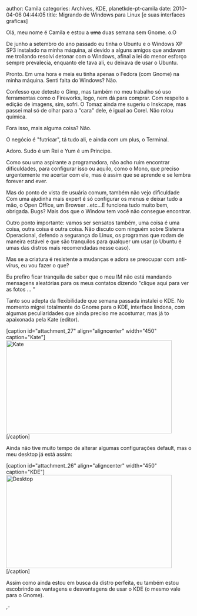 author: Camila
categories: Archives, KDE, planetkde-pt-camila
date: 2010-04-06 04:44:05
title: Migrando de Windows para Linux [e suas interfaces graficas]

<p>Olá, meu nome é Camila e estou a <span style="text-decoration:line-through;">uma</span> duas semana sem Gnome. o.O</p>
<p>De junho a setembro do ano passado eu tinha o Ubuntu e o Windows XP SP3 instalado na minha máquina, aí devido a alguns amigos que andavam me trollando resolvi detonar com o Windows, afinal a lei do menor esforço sempre prevalecia, enquanto ele tava ali, eu deixava de usar o Ubuntu.</p>
<p>Pronto. Em uma hora e meia eu tinha apenas o Fedora (com Gnome) na minha máquina. Senti falta do Windows? Não.</p>
<p>Confesso que detesto o Gimp, mas também no meu trabalho só uso ferramentas como o Fireworks, logo, nem dá para comprar. Com respeito a edição de imagens, sim, sofri. O Tomaz ainda me sugeriu o Inskcape, mas passei mal só de olhar para a "cara" dele, é igual ao Corel. Não rolou química.</p>
<p>Fora isso, mais alguma coisa? Não.</p>
<p>O negócio é "futricar", tá tudo ali, e ainda com um plus, o Terminal.</p>
<p>Adoro. Sudo é um Rei e Yum é um Princípe.</p>
<p>Como sou uma aspirante a programadora, não acho ruim encontrar dificuldades, para configurar isso ou aquilo, como o Mono, que preciso urgentemente me acertar com ele, mas é assim que se aprende e se lembra forever and ever.</p>
<p>Mas do ponto de vista de usuária comum, também não vejo dificuldade Com uma ajudinha mais expert é só configurar os menus e deixar tudo a mão, o Open Office, um Browser ..etc...E funciona tudo muito bem, obrigada. Bugs? Mais dos que o Window tem você não consegue encontrar.</p>
<p>Outro ponto importante: vamos ser sensatos também, uma coisa é uma coisa, outra coisa é outra coisa. Não discuto com ninguém sobre Sistema Operacional, defendo a segurança do Linux, os programas que rodam de maneira estável e que são tranquilos para qualquer um usar (o Ubuntu é umas das distros mais recomendadas nesse caso).</p>
<p>Mas se a criatura é resistente a mudanças e adora se preocupar com anti-vírus, eu vou fazer o que?</p>
<p>Eu prefiro ficar tranquila de saber que o meu IM não está mandando mensagens aleatórias para os meus contatos dizendo "clique aqui para ver as fotos ... "</p>
<p>Tanto sou adepta da flexibilidade que semana passada instalei o KDE. No momento migrei totalmente do Gnome para o KDE, interface lindona, com algumas peculiaridades que ainda preciso me acostumar, mas já to apaixonada pela Kate (editor).</p>
<p>[caption id="attachment_27" align="aligncenter" width="450" caption="Kate"]<a href="http://kders.files.wordpress.com/2010/04/kateeditor.png"><img class="size-full wp-image-27" title="Kate Editor" src="/assets/images/mykde2.png" alt="Kate" width="450" height="253" /></a>[/caption]</p>
<p>Ainda não tive muito tempo de alterar algumas configurações default, mas o meu desktop já está assim:</p>
<p>[caption id="attachment_26" align="aligncenter" width="450" caption="KDE"]<a href="http://kders.files.wordpress.com/2010/04/mykde.png"><img class="size-full wp-image-26" title="My KDE" src="/assets/images/mykde.png" alt="Desktop" width="450" height="253" /></a>[/caption]</p>
<p>Assim como ainda estou em busca da distro perfeita, eu também estou escobrindo as vantagens e desvantagens de usar o KDE (o mesmo vale para o Gnome).</p>,-

